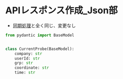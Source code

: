 # APIレスポンス作成_Json部
- [同期処理](/TecInfo/00.Python_Programing/07.Webとネットワーク/10.FastAPI/13.同期NoSQL_DynamoDB/02.APIレスポンス作成_Json部)と全く同じ、変更なし

```python:schemas.py
from pydantic import BaseModel


class CurrentProbe(BaseModel):
    company: str
    userId: str
    grp: str
    coordinate: str
    time: str
```